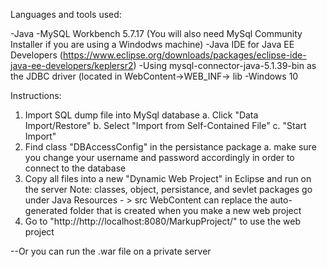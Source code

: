 Languages and tools used:

-Java
-MySQL Workbench 5.7.17
    (You will also need MySql Community Installer if you are using a Windodws machine)
-Java IDE for Java EE Developers
    (https://www.eclipse.org/downloads/packages/eclipse-ide-java-ee-developers/keplersr2)
-Using mysql-connector-java-5.1.39-bin as the JDBC driver
    (located in WebContent->WEB_INF-> lib
-Windows 10

Instructions:
1. Import SQL dump file into MySql database
    a. Click "Data Import/Restore"
    b. Select "Import from Self-Contained File"
    c. "Start Import"
2. Find class "DBAccessConfig" in the persistance package
    a. make sure you change your username and password accordingly in order to connect to the database
3. Copy all files into a new "Dynamic Web Project" in Eclipse and run on the server
    Note:
        classes, object, persistance, and sevlet packages go under Java Resources - > src
        WebContent can replace the auto-generated folder that is created when you make a new web project
4. Go to "http://http://localhost:8080/MarkupProject/" to use the web project

--Or you can run the .war file on a private server